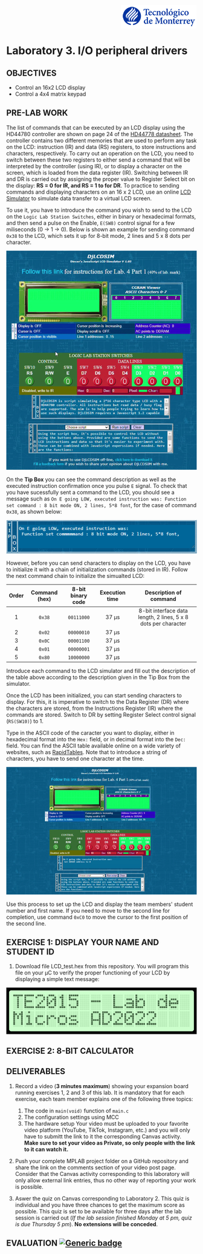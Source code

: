 <p align="right">
  <img src="../img/teclogo.png">
</p>

# **Laboratory 3. I/O peripheral drivers**

## **OBJECTIVES**
* Control an 16x2 LCD display 
* Control a 4x4 matrix keypad

## **PRE-LAB WORK**
The list of commands that can be executed by an LCD display using the HD44780 controller are shown on page 24 of the [HD44778 datasheet](../datasheets/HD44780U.pdf). The controller contains two different memories that are used to perform any task on the LCD: instruction (IR) and data (RS) registers, to store instructions and characters, respectively. To carry out an operation on the LCD, you need to switch between these two registers to either send a command that will be interpreted by the controller (using IR), or to display a character on the screen, which is loaded from the data register (IR). Switching between IR and DR is carried out by assigning the proper value to Register Select bit on the display: **RS = 0 for IR, and RS = 1 to for DR**. To practice to sending commands and displaying characters on an 16 x 2 LCD, use an online [LCD Simulator](https://people.ucalgary.ca/~smithmr/2015webs/encm511_15/15_Labs/SimulationForLab4/djlcdsim1/djlcdsim.html) to simulate data transfer to a virtual LCD screen.

To use it, you have to introduce the command you wish to send to the LCD on the ``Logic Lab Station Switches``, either in binary or hexadecimal formats, and then send a pulse on the Enable, ``E(SW8)`` control signal for a few miliseconds (0 → 1 → 0). Below is shown an example for sending command ``0x38`` to the LCD, which sets it up for 8-bit mode, 2 lines and 5 x 8 dots per character. 

<p align="center">
  <img src="img/LCD_sim.gif">
</p>

On the **Tip Box** you can see the command description as well as the executed instruction confirmation once you pulse ``E`` signal. To check that you have sucessfully sent a command to the LCD, you should see a message such as ``On E going LOW, executed instruction was: Function set command : 8 bit mode ON, 2 lines, 5*8 font``, for the case of command ``0x38``, as shown below:

<p align="center">
  <img src="img/command_sent.png">
</p>

However, before you can send characters to display on the LCD, you have to initialize it with a chain of initialization commands (stored in IR). Follow the next command chain to initialize the simualted LCD:

| Order | Command (hex) | 8-bit binary code | Execution time | Description of command | 
| :---: | :---: | :---: | :---: | :---: |
| 1 | `` 0x38 `` | ``00111000`` | 37 &mu;s | 8-bit interface data length, 2 lines, 5 x 8 dots per character | 
| 2 | `` 0x02 `` | ``00000010`` | 37 &mu;s |  | 
| 3 | `` 0x0C `` | ``00001100`` | 37 &mu;s |  |
| 4 | `` 0x01 `` | ``00000001`` | 37 &mu;s |  | 
| 5 | `` 0x80 `` | ``10000000`` | 37 &mu;s |  | 
</p>

Introduce each command to the LCD simulator and fill out the description of the table above according to the description given in the Tip Box from the simulator.  

Once the LCD has been initialized, you can start sending characters to display. For this, it is imperative to switch to the Data Register (DR) where the characters are stored, from the Instructions Register (IR) where the commands are stored. Switch to DR by setting Register Select control signal (``RS(SW10)``) to 1. 

Type in the ASCII code of the caracter you want to display, either in hexadecimal format into the ``Hex:`` field, or in decimal format into the ``Dec:`` field. You can find the ASCII table available online on a wide variety of websites, such as [RapidTables](https://www.rapidtables.com/code/text/ascii-table.html). Note that to introduce a string of characters, you have to send one character at the time. 

<p align="center">
  <img src="img/LCD_sim_char.gif">
</p>

Use this process to set up the LCD and display the team members' student number and first name. If you need to move to the second line for completion, use command ``0xC0`` to move the cursor to the first position of the second line.

## __EXERCISE 1: DISPLAY YOUR NAME AND STUDENT ID__
1. Download file LCD_test.hex from this repository. You will program this file on your &mu;C to verify the proper functioning of your LCD by displaying a simple text message:

<p align="center">
  <img src="img/msg1.png">
</p>



## __EXERCISE 2: 8-BIT CALCULATOR__


## __DELIVERABLES__
1. Record a video (__3 minutes maximum__) showing your expansion board running exercises 1, 2 and 3 of this lab. It is mandatory that for each exercise, each team member explains one of the following three topics:
   1. The code in ``main(void)`` function of ``main.c``
   2. The configuration settings using MCC
   3. The hardware setup
Your video must be uploaded to your favorite video platform (YouTube, TikTok, Instagram, etc.) and you will only have to submitt the link to it the corresponding Canvas activity. __Make sure to set your video as Private, so only people with the link to it can watch it.__

2. Push your complete MPLAB project folder on a GitHub repository and share the link on the comments section of your video post page. Consider that the Canvas activity corresponding to this laboratory will only allow external link entries, thus no other way of reporting your work is possible.

3. Aswer the quiz on Canvas corresponding to Laboratory 2. This quiz is individual and you have three chances to get the maximum score as possible. This quiz is set to be available for three days after the lab session is carried out (_If the lab session finished Monday at 5 pm, quiz is due Thursday 5 pm_). __No extensions will be conceded__. 

## __EVALUATION__ [![Generic badge](https://img.shields.io/badge/Submit-Laboratory_3-blue.svg?style=flat&logo=appveyor)](https://www.digikey.com.mx/es/articles/why-how-to-use-serial-peripheral-interface-simplify-connections-between-multiple-devices)

